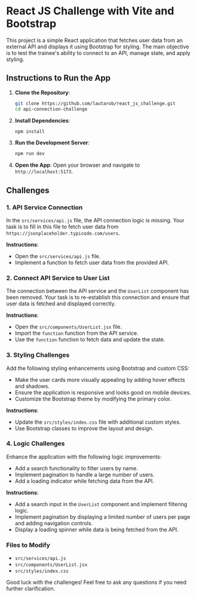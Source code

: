 
# React JS Challenge with Vite and Bootstrap

This project is a simple React application that fetches user data from an external API and displays it using Bootstrap for styling. The main objective is to test the trainee's ability to connect to an API, manage state, and apply styling.

## Instructions to Run the App

1. **Clone the Repository**:
   ```bash
   git clone https://github.com/lautarob/react_js_challenge.git
   cd api-connection-challenge
   ```

2. **Install Dependencies**:
   ```bash
   npm install
   ```

3. **Run the Development Server**:
   ```bash
   npm run dev
   ```

4. **Open the App**:
   Open your browser and navigate to `http://localhost:5173`.

## Challenges

### 1. API Service Connection

In the `src/services/api.js` file, the API connection logic is missing. Your task is to fill in this file to fetch user data from `https://jsonplaceholder.typicode.com/users`.

**Instructions**:
- Open the `src/services/api.js` file.
- Implement a function to fetch user data from the provided API.

### 2. Connect API Service to User List

The connection between the API service and the `UserList` component has been removed. Your task is to re-establish this connection and ensure that user data is fetched and displayed correctly.

**Instructions**:
- Open the `src/components/UserList.jsx` file.
- Import the `function` function from the API service.
- Use the `function` function to fetch data and update the state.

### 3. Styling Challenges

Add the following styling enhancements using Bootstrap and custom CSS:

- Make the user cards more visually appealing by adding hover effects and shadows.
- Ensure the application is responsive and looks good on mobile devices.
- Customize the Bootstrap theme by modifying the primary color.

**Instructions**:
- Update the `src/styles/index.css` file with additional custom styles.
- Use Bootstrap classes to improve the layout and design.

### 4. Logic Challenges

Enhance the application with the following logic improvements:

- Add a search functionality to filter users by name.
- Implement pagination to handle a large number of users.
- Add a loading indicator while fetching data from the API.

**Instructions**:
- Add a search input in the `UserList` component and implement filtering logic.
- Implement pagination by displaying a limited number of users per page and adding navigation controls.
- Display a loading spinner while data is being fetched from the API.

### Files to Modify

- `src/services/api.js`
- `src/components/UserList.jsx`
- `src/styles/index.css`

Good luck with the challenges! Feel free to ask any questions if you need further clarification.
